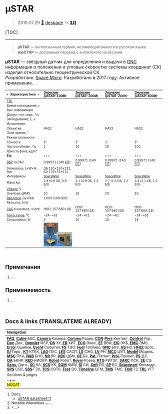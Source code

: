 # µSTAR
> 2019.07.29 [🚀](../index/index.md) [despace](index.md) → **[ЗД](sensor.md)**

[TOC]

---

> <small>**µSTAR** — англоязычный термин, не имеющий аналога в русском языке. **мюСТАР** — дословный перевод с английского на русский.</small>

**µSTAR** — звёздный датчик для определения и выдачи в [GNC](gnc.md) информации о положении и угловых скоростях системы координат (СК) изделия относительно геоцентрической СК.  
*Разработчик:* [Space Micro](space_micro.md). Разработано в 2017 году. Активное применение.

<small>

<small>

|*•    Характеристика    •*|*[Значение](si.md) (µSTAR-100M)*|*[Значение](si.md) (µSTAR-200M)*|*[Значение](si.md) (µSTAR-200H)*|*[Значение](si.md) (µSTAR-400M)*|
|:--|:--|:--|:--|:--|
|[TRL](trl.md)| | | | |
|Время опознавания, с| | | | |
|Вых. информация| | | | |
|Допуст. угл. скор., °/с| | | | |
|Запаздывание, с, ≤| | | | |
|Исполнение| | | | |
|Объектив|HAS2|HAS2|HAS2|HAS2|
|Поле зрения, °| | | | |
|Режим готовности| | | | |
|Точность|5″|5″|1″|5″|
|Частота обновл., Гц|1|10|10|100|
|Яркость фона, кд/m²| | | | |
|**Etc:**|• • •|• • •|• • •|• • •|
|[ВБР](qa.md) за САС|0.99971 (140 [FIT](fit.md))|0.99971 (140 [FIT](fit.md))|0.99971 (140 [FIT](fit.md))|0.99971 (140 [FIT](fit.md))|
|Dimensions, L×W×H, mm|ОБ 150×150×232,<br> БЭ 179×75×112| | | |
|Интерфейсы|[SpaceWire](spacewire.md)|[SpaceWire](spacewire.md)|[SpaceWire](spacewire.md)|[SpaceWire](spacewire.md)|
|Mass, kg|1.8 (0.9 ОБ, 0.9 БЭ)|2.1 (0.9 ОБ, 1.2 БЭ)|2.7 (1.5 ОБ, 1.2 БЭ)|3.3 (2.1 ОБ, 1.2 БЭ)|
|[Voltage](voltage.md), V| | | | |
|Overload, gRMS|10|10|10|10|
|[Rad.resist](ion_rad.md), Gy (rad)|1 000 (100 000)| | | |
|Resource, h (y)| | | | |
|[САС](lifetime.md) в космосе, ч (лет)|НОО: 157 680 (18)|НОО: 157 680 (18)|НОО: 157 680 (18)|НОО: 157 680 (18)|
|[Temp. range](tcs.md), ℃|−24 ‑ +61|−24 ‑ +61|−24 ‑ +61|−24 ‑ +61|
|Consumption, W|5|10|10|18|
| |[![](f/sensor/m/mustar_pic1_thumb.jpg)](f/sensor/m/mustar_pic1.jpg)| | | |

</small>



<p style="page-break-after:always"> </p>

## Примечания
   1. …



## Применяемость
   1. …



<p style="page-break-after:always"> </p>

## Docs & links (TRANSLATEME ALREADY)
|Navigation|
|:--|
|**[FAQ](faq.md)**, **[Cable](cable.md)**·БКС, **[Camera](cam.md)**·Камера, **[Comms](comms.md)**·Радио, **[CON](contact.md)·[Pers](person.md)**·Контакт, **[Control](control.md)**·Упр., **[Doc](doc.md)**·Док., **[Doppler](doppler.md)**·ИСР, **[DS](ds.md)**·ЗУ, **[EB](eb.md)**·ХИТ, **[ECO](ecology.md)**·Экол., **[EF](ef.md)**·ВВФ, **[ElC](elc.md)**·ЭКБ, **[EMC](emc.md)**·ЭМС, **[Error](error.md)**·Ошибки, **[Event](event.md)**·События, **[FS](fs.md)**·ТЭО, **[Fuel](fuel.md)**·Топливо, **[GNC](gnc.md)**·БКУ, **[GS](scs.md)**·НС, **[HF&E](hfe.md)**·Эрго., **[IU](iu.md)**·Гиро., **[KT](kt.md)**·КТЕХ, **[LAG](lag.md)**·ПУC, **[LES](les.md)**·САСП, **[LS](ls.md)**·СЖО, **[LV](lv.md)**·РН, **[MCC](mcc.md)**·ЦУП, **[Model](model.md)**·Модель, **[MSC](sc.md)**·ПКА, **[N&B](nnb.md)**·БНО, **[NR](nr.md)**·ЯР, **[OBC](obc.md)**·ЦВМ, **[OE](oe.md)**·БА, **[Pat.](патент.md)**·Патент, **[Proj.](project.md)**·Проект, **[PS](ps.md)**·ДУ, **[QA](qa.md)**·БКНР, **[R&D](rnd.md)**·НИОКР, **[Robot](robotics.md)**·Робот, **[Rover](rover.md)**·Ровер, **[RTG](rtg.md)**·РИТЭГ, **[SARC](sarc.md)**·ПСК, **[SE](se.md)**·СЭ, **[Sens.](sensor.md)**·Датч., **[SC](sc.md)**·КА, **[SCS](scs.md)**·КК, **[SGM](sgm.md)**·КММ, **[SI](si.md)**·СИ, **[Soft](soft.md)**·ПО, **[SP](sp.md)**·БС, **[Spaceport](spaceport.md)**·Космодр., **[SPS](sps.md)**·СЭС, **[SSS](sss.md)**·ГЗУ, **[TCS](tcs.md)**·СОТР, **[Test](test.md)**·ЭО, **[Timeline](timeline.md)**·ЦГМ, **[TMS](tms.md)**·ТМС, **[TOR](tor.md)**·ТЗ, **[TRL](trl.md)**·УГТ|
|*Sections & pages*|
|**··• [](.md) •··**<br> <mark>NOCAT</mark>|

   1. Docs:
      - [µSTAR datasheet ❐](f/sensor/m/mustar_datasheet.pdf)
   1. Notable interwikies — …
   1. <…>
